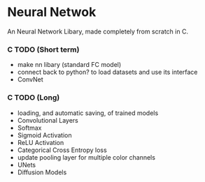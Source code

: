 # Neural Netwok
An Neural Network Libary, made completely from scratch in C.

### C TODO (Short term)
- make nn libary (standard FC model)
- connect back to python? to load datasets and use its interface
- ConvNet

### C TODO (Long)
- loading, and automatic saving, of trained models
- Convolutional Layers
- Softmax
- Sigmoid Activation
- ReLU Activation
- Categorical Cross Entropy loss
- update pooling layer for multiple color channels
- UNets
- Diffusion Models
